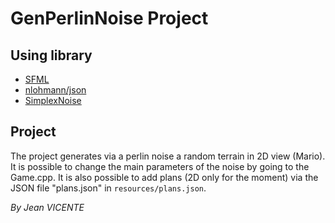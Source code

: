 # GenPerlinNoise Project

## Using library
- [SFML](https://github.com/SFML/sfml)
- [nlohmann/json](https://github.com/nlohmann/json)
- [SimplexNoise](https://github.com/SRombauts/SimplexNoise)

## Project
The project generates via a perlin noise a random terrain in 2D view (Mario).
It is possible to change the main parameters of the noise by going to the Game.cpp.
It is also possible to add plans (2D only for the moment) via the JSON file "plans.json" in `resources/plans.json`.

*By Jean VICENTE*